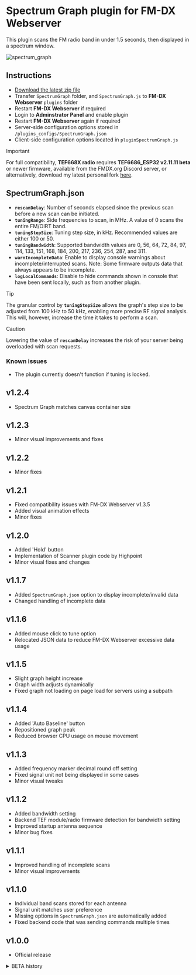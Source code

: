 # Spectrum Graph plugin for FM-DX Webserver

This plugin scans the FM radio band in under 1.5 seconds, then displayed in a spectrum window.

![spectrum_graph](https://github.com/user-attachments/assets/e1383c27-2e29-4231-b8d3-a9d70c469944)

## Instructions

* [Download the latest zip file](https://github.com/AmateurAudioDude/FM-DX-Webserver-Plugin-Spectrum-Graph/archive/refs/heads/main.zip)
* Transfer `SpectrumGraph` folder, and `SpectrumGraph.js` to **FM-DX Webserver** `plugins` folder
* Restart **FM-DX Webserver** if required
* Login to **Adminstrator Panel** and enable plugin
* Restart **FM-DX Webserver** again if required
* Server-side configuration options stored in `/plugins_configs/SpectrumGraph.json`
* Client-side configuration options located in `pluginSpectrumGraph.js`

> [!IMPORTANT]
> For full compatibility, **TEF668X radio** requires **TEF6686_ESP32 v2.11.11 beta** or newer firmware, available from the FMDX.org Discord server, or alternatively, download my latest personal fork [here](https://github.com/AmateurAudioDude/TEF6686_ESP32).

## SpectrumGraph.json
 
- **`rescanDelay`**: Number of seconds elapsed since the previous scan before a new scan can be initiated.   
- **`tuningRange`**: Side frequencies to scan, in MHz. A value of 0 scans the entire FM/OIRT band.   
- **`tuningStepSize`**: Tuning step size, in kHz. Recommended values are either 100 or 50.   
- **`tuningBandwidth`**: Supported bandwidth values are 0, 56, 64, 72, 84, 97, 114, 133, 151, 168, 184, 200, 217, 236, 254, 287, and 311.   
- **`warnIncompleteData`**: Enable to display console warnings about incomplete/interrupted scans. Note: Some firmware outputs data that always appears to be incomplete.
- **`logLocalCommands`**: Disable to hide commands shown in console that have been sent locally, such as from another plugin.   

> [!TIP]
> The granular control by **`tuningStepSize`** allows the graph's step size to be adjusted from 100 kHz to 50 kHz, enabling more precise RF signal analysis. This will, however, increase the time it takes to perform a scan.

> [!CAUTION]
> Lowering the value of **`rescanDelay`** increases the risk of your server being overloaded with scan requests.

### Known issues
* The plugin currently doesn't function if tuning is locked.

v1.2.4
------
* Spectrum Graph matches canvas container size

v1.2.3
------
* Minor visual improvements and fixes

v1.2.2
------
* Minor fixes

v1.2.1
------
* Fixed compatibility issues with FM-DX Webserver v1.3.5
* Added visual animation effects
* Minor fixes

v1.2.0
------
* Added 'Hold' button
* Implementation of Scanner plugin code by Highpoint
* Minor visual fixes and changes

v1.1.7
------
* Added `SpectrumGraph.json` option to display incomplete/invalid data
* Changed handling of incomplete data

v1.1.6
------
* Added mouse click to tune option
* Relocated JSON data to reduce FM-DX Webserver excessive data usage

v1.1.5
------
* Slight graph height increase
* Graph width adjusts dynamically
* Fixed graph not loading on page load for servers using a subpath

v1.1.4
------
* Added 'Auto Baseline' button
* Repositioned graph peak
* Reduced browser CPU usage on mouse movement

v1.1.3
------
* Added frequency marker decimal round off setting
* Fixed signal unit not being displayed in some cases
* Minor visual tweaks

v1.1.2
------
* Added bandwidth setting
* Backend TEF module/radio firmware detection for bandwidth setting
* Improved startup antenna sequence
* Minor bug fixes

v1.1.1
------
* Improved handling of incomplete scans
* Minor visual improvements

v1.1.0
------
* Individual band scans stored for each antenna
* Signal unit matches user preference
* Missing options in `SpectrumGraph.json` are automatically added
* Fixed backend code that was sending commands multiple times

v1.0.0
------
* Official release

<details>
  <summary>BETA history</summary>

v1.0.0b10
------
* Added tooltips
* Backend code improvements

v1.0.0b9
--------
* Fixed webpage movement while using mouse scroll wheel
* Fixed tooltip element alignment

v1.0.0b8
--------
* Added fixed/dynamic vertical graph button
* Added ability to use mouse scroll wheel to tune
* Fixed tooltip causing scrollbars

v1.0.0b7
--------
* Added user configurable graph smoothing option
* Added retry delay option to configuration
* Added check for update option
* Configured plugin to not open while signal graph is hidden
* Minor visual fixes

v1.0.0b6
--------
* Added configuration file
* Visual improvements and fixes

v1.0.0b5
--------
* Create graph on page load if data exists
* Minor fixes

v1.0.0b4
--------
* Fixed slight flicker that might occur

v1.0.0b3
--------
* Added configurable graph smoothing option

v1.0.0b2
--------
* Graph output fix for TEF radio firmware

v1.0.0b1
--------
* First beta release

</details>
